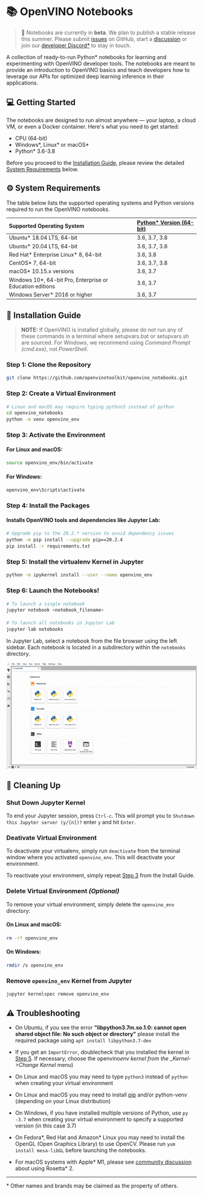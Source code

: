 # 📚 OpenVINO Notebooks

> 🚧 Notebooks are currently in **beta**. We plan to publish a stable release this summer. Please submit [issues](https://github.com/openvinotoolkit/openvino_notebooks/issues) on GitHub, start a [discussion](https://github.com/openvinotoolkit/openvino_notebooks/discussions) or join our [developer Discord\*](https://discord.gg/Bn9E33xe) to stay in touch.

A collection of ready-to-run Python\* notebooks for learning and experimenting with OpenVINO developer tools. The notebooks are meant to provide an introduction to OpenVINO basics and teach developers how to leverage our APIs for optimized deep learning inference in their applications.

## 💻 Getting Started

The notebooks are designed to run almost anywhere &mdash; your laptop, a cloud VM, or even a Docker container. Here's what you need to get started:

- CPU (64-bit)
- Windows\*, Linux\* or macOS\*
- Python\* 3.6-3.8

Before you proceed to the [Installation Guide](#-installation-guide), please review the detailed [System Requirements](#%EF%B8%8F-system-requirements) below.

## ⚙️ System Requirements

The table below lists the supported operating systems and Python versions required to run the OpenVINO notebooks.

| Supported Operating System                                 | [Python\* Version (64-bit)](https://www.python.org/) |
| :--------------------------------------------------------- | :--------------------------------------------------- |
| Ubuntu\* 18.04 LTS, 64-bit                                 | 3.6, 3.7, 3.8                                        |
| Ubuntu\* 20.04 LTS, 64-bit                                 | 3.6, 3.7, 3.8                                        |
| Red Hat* Enterprise Linux* 8, 64-bit                       | 3.6, 3.8                                             |
| CentOS\* 7, 64-bit                                         | 3.6, 3.7, 3.8                                        |
| macOS\* 10.15.x versions                                   | 3.6, 3.7                                             |
| Windows 10\*, 64-bit Pro, Enterprise or Education editions | 3.6, 3.7                                             |
| Windows Server\* 2016 or higher                            | 3.6, 3.7                                             |

## 📝 Installation Guide

> **NOTE:** If OpenVINO is installed globally, please do not run any of these commands in a terminal where setupvars.bat or setupvars.sh are sourced. For Windows, we recommend using _Command Prompt (cmd.exe)_, not _PowerShell_.

### Step 1: Clone the Repository

```bash
git clone https://github.com/openvinotoolkit/openvino_notebooks.git
```

### Step 2: Create a Virtual Environment

```bash
# Linux and macOS may require typing python3 instead of python
cd openvino_notebooks
python -m venv openvino_env
```

### Step 3: Activate the Environment

#### For Linux and macOS:

```bash
source openvino_env/bin/activate
```

#### For Windows:

```bash
openvino_env\Scripts\activate
```

### Step 4: Install the Packages

#### Installs OpenVINO tools and dependencies like Jupyter Lab:

```bash
# Upgrade pip to the 20.2.* version to avoid dependency issues
python -m pip install --upgrade pip==20.2.4
pip install -r requirements.txt
```

### Step 5: Install the virtualenv Kernel in Jupyter

```bash
python -m ipykernel install --user --name openvino_env
```

### Step 6: Launch the Notebooks!

```bash
# To launch a single notebook
jupyter notebook <notebook_filename>

# To launch all notebooks in Jupyter Lab
jupyter lab notebooks
```

In Jupyter Lab, select a notebook from the file browser using the left sidebar. Each notebook is located in a subdirectory within the `notebooks` directory.

<img src="notebooks/jupyterlab.gif">

## 🧹 Cleaning Up

### Shut Down Jupyter Kernel

To end your Jupyter session, press `Ctrl-c`. This will prompt you to `Shutdown this Jupyter server (y/[n])?` enter `y` and hit `Enter`.

### Deativate Virtual Environment

To deactivate your virtualenv, simply run `deactivate` from the terminal window where you activated `openvino_env`. This will deactivate your environment.

To reactivate your environment, simply repeat [Step 3](#step-3-activate-the-environment) from the Install Guide.

### Delete Virtual Environment _(Optional)_

To remove your virtual environment, simply delete the `openvino_env` directory:

#### On Linux and macOS:

```bash
rm -rf openvino_env
```

#### On Windows:

```bash
rmdir /s openvino_env
```

### Remove `openvino_env` Kernel from Jupyter

```bash
jupyter kernelspec remove openvino_env
```

## ⚠️ Troubleshooting

- On Ubuntu, if you see the error **"libpython3.7m.so.1.0: cannot open shared object file: No such object or directory"** please install the required package using `apt install libpython3.7-dev`

- If you get an `ImportError`, doublecheck that you installed the kernel in [Step 5](#step-5-install-the-virtualenv-kernel-in-jupyter). If necessary, choose the openvino*env kernel from the \_Kernel->Change Kernel* menu)

- On Linux and macOS you may need to type `python3` instead of `python` when creating your virtual environment

- On Linux and macOS you may need to install [pip](https://pip.pypa.io/en/stable/installing/) and/or python-venv (depending on your Linux distribution)

- On Windows, if you have installed multiple versions of Python, use `py -3.7` when creating your virtual environment to specify a supported version (in this case 3.7)

- On Fedora*, Red Hat and Amazon* Linux you may need to install the OpenGL (Open Graphics Library) to use OpenCV. Please run `yum install mesa-libGL` before launching the notebooks.

- For macOS systems with Apple* M1, please see [community discussion](https://github.com/openvinotoolkit/openvino_notebooks/discussions/10) about using Rosetta* 2.  

---

\* Other names and brands may be claimed as the property of others.

